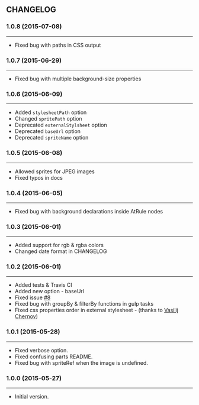 ## CHANGELOG

### 1.0.8 (2015-07-08)
---------------------

- Fixed bug with paths in CSS output

### 1.0.7 (2015-06-29)
---------------------

- Fixed bug with multiple background-size properties

### 1.0.6 (2015-06-09)
---------------------

- Added `stylesheetPath` option
- Changed `spritePath` option
- Deprecated `externalStylsheet` option
- Deprecated `baseUrl` option
- Deprecated `spriteName` option

### 1.0.5 (2015-06-08)
---------------------

- Allowed sprites for JPEG images
- Fixed typos in docs

### 1.0.4 (2015-06-05)
---------------------

- Fixed bug with background declarations inside AtRule nodes

### 1.0.3 (2015-06-01)
---------------------

- Added support for rgb & rgba colors
- Changed date format in CHANGELOG

### 1.0.2 (2015-06-01)
---------------------

- Added tests & Travis CI
- Added new option - baseUrl
- Fixed issue [#8](https://github.com/2createStudio/postcss-sprites/issues/8)
- Fixed bug with groupBy & filterBy functions in gulp tasks
- Fixed css properties order in external stylesheet - (thanks to [Vasilij Chernov](https://github.com/bivihoba))

### 1.0.1 (2015-05-28)
---------------------

- Fixed verbose option.
- Fixed confusing parts README.
- Fixed bug with spriteRef when the image is undefined.

### 1.0.0 (2015-05-27)
---------------------

- Initial version.
